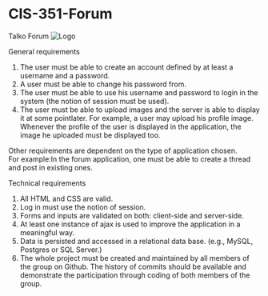 # CIS-351-Forum
Talko Forum
![Logo](https://i.ibb.co/mtdWQHp/Group-24-transparent.png)

General requirements <br>
1. The user must be able to create an account defined by at least a username and a password. <br>
2. A user must be able to change his password from. <br>
3. The user must be able to use his username and password to login in the system (the notion of session must be used). <br>
4. The user must be able to upload images and the server is able to display it at some pointlater. For example, a user may upload his profile image. Whenever the profile of the user is displayed in the application, the image he uploaded must be displayed too.

Other requirements are dependent on the type of application chosen. <br>
For example:In the forum application, one must be able to create a thread and post in existing ones.

Technical requirements <br>
1. All HTML and CSS are valid. <br>
2. Log in must use the notion of session. <br>
3. Forms and inputs are validated on both: client-side and server-side. <br>
4. At least one instance of ajax is used to improve the application in a meaningful way. <br>
5. Data is persisted and accessed in a relational data base. (e.g., MySQL, Postgres or SQL Server.) <br>
6. The whole project must be created and maintained by all members of the group on Github. The history of commits should be available and demonstrate the participation through coding of both members of the group. <br>

